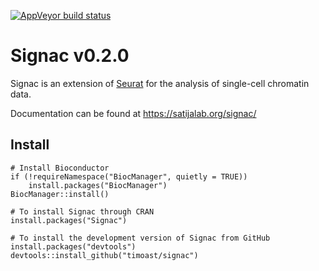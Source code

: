 [![AppVeyor build status](https://ci.appveyor.com/api/projects/status/github/timoast/signac?svg=true)](https://ci.appveyor.com/project/timoast/signac)
# Signac v0.2.0

Signac is an extension of [Seurat](https://satijalab.org/seurat) for the analysis of single-cell chromatin data.

Documentation can be found at https://satijalab.org/signac/

## Install

```{r}
# Install Bioconductor
if (!requireNamespace("BiocManager", quietly = TRUE))
    install.packages("BiocManager")
BiocManager::install()

# To install Signac through CRAN
install.packages("Signac")

# To install the development version of Signac from GitHub
install.packages("devtools")
devtools::install_github("timoast/signac")
```

